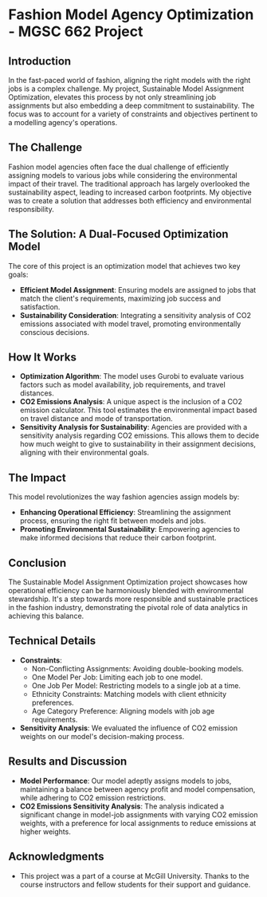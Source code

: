 # Fashion Model Agency Optimization - MGSC 662 Project

## Introduction
In the fast-paced world of fashion, aligning the right models with the right jobs is a complex challenge. My project, Sustainable Model Assignment Optimization, elevates this process by not only streamlining job assignments but also embedding a deep commitment to sustainability. The focus was to account for a variety of constraints and objectives pertinent to a modelling agency's operations.

## The Challenge
Fashion model agencies often face the dual challenge of efficiently assigning models to various jobs while considering the environmental impact of their travel. The traditional approach has largely overlooked the sustainability aspect, leading to increased carbon footprints. My objective was to create a solution that addresses both efficiency and environmental responsibility.

## The Solution: A Dual-Focused Optimization Model
The core of this project is an optimization model that achieves two key goals:

- **Efficient Model Assignment**: Ensuring models are assigned to jobs that match the client's requirements, maximizing job success and satisfaction.
- **Sustainability Consideration**: Integrating a sensitivity analysis of CO2 emissions associated with model travel, promoting environmentally conscious decisions.

## How It Works

- **Optimization Algorithm**: The model uses Gurobi to evaluate various factors such as model availability, job requirements, and travel distances.
- **CO2 Emissions Analysis**: A unique aspect is the inclusion of a CO2 emission calculator. This tool estimates the environmental impact based on travel distance and mode of transportation.
- **Sensitivity Analysis for Sustainability**: Agencies are provided with a sensitivity analysis regarding CO2 emissions. This allows them to decide how much weight to give to sustainability in their assignment decisions, aligning with their environmental goals.

## The Impact
This model revolutionizes the way fashion agencies assign models by:

- **Enhancing Operational Efficiency**: Streamlining the assignment process, ensuring the right fit between models and jobs.
- **Promoting Environmental Sustainability**: Empowering agencies to make informed decisions that reduce their carbon footprint.

## Conclusion
The Sustainable Model Assignment Optimization project showcases how operational efficiency can be harmoniously blended with environmental stewardship. It's a step towards more responsible and sustainable practices in the fashion industry, demonstrating the pivotal role of data analytics in achieving this balance.

## Technical Details
- **Constraints**:
  - Non-Conflicting Assignments: Avoiding double-booking models.
  - One Model Per Job: Limiting each job to one model.
  - One Job Per Model: Restricting models to a single job at a time.
  - Ethnicity Constraints: Matching models with client ethnicity preferences.
  - Age Category Preference: Aligning models with job age requirements.
- **Sensitivity Analysis**: We evaluated the influence of CO2 emission weights on our model's decision-making process.

## Results and Discussion
- **Model Performance**: Our model adeptly assigns models to jobs, maintaining a balance between agency profit and model compensation, while adhering to CO2 emission restrictions.
- **CO2 Emissions Sensitivity Analysis**: The analysis indicated a significant change in model-job assignments with varying CO2 emission weights, with a preference for local assignments to reduce emissions at higher weights.

## Acknowledgments
- This project was a part of a course at McGill University. Thanks to the course instructors and fellow students for their support and guidance.
